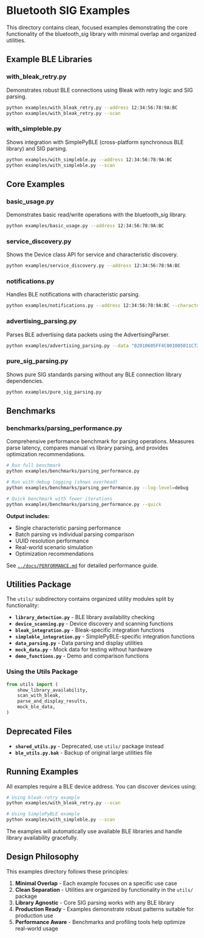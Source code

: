 # Bluetooth SIG Examples

This directory contains clean, focused examples demonstrating the core functionality of the bluetooth_sig library with minimal overlap and organized utilities.

## Example BLE Libraries

### with_bleak_retry.py
Demonstrates robust BLE connections using Bleak with retry logic and SIG parsing.

```bash
python examples/with_bleak_retry.py --address 12:34:56:78:9A:BC
python examples/with_bleak_retry.py --scan
```

### with_simpleble.py
Shows integration with SimplePyBLE (cross-platform synchronous BLE library) and SIG parsing.

```bash
python examples/with_simpleble.py --address 12:34:56:78:9A:BC
python examples/with_simpleble.py --scan
```

## Core Examples

### basic_usage.py
Demonstrates basic read/write operations with the bluetooth_sig library.

```bash
python examples/basic_usage.py --address 12:34:56:78:9A:BC
```

### service_discovery.py
Shows the Device class API for service and characteristic discovery.

```bash
python examples/service_discovery.py --address 12:34:56:78:9A:BC
```

### notifications.py
Handles BLE notifications with characteristic parsing.

```bash
python examples/notifications.py --address 12:34:56:78:9A:BC --characteristic 2A19
```

### advertising_parsing.py
Parses BLE advertising data packets using the AdvertisingParser.

```bash
python examples/advertising_parsing.py --data "02010605FF4C001005011C7261F4"
```

### pure_sig_parsing.py
Shows pure SIG standards parsing without any BLE connection library dependencies.

```bash
python examples/pure_sig_parsing.py
```

## Benchmarks

### benchmarks/parsing_performance.py
Comprehensive performance benchmark for parsing operations. Measures parse latency, compares manual vs library parsing, and provides optimization recommendations.

```bash
# Run full benchmark
python examples/benchmarks/parsing_performance.py

# Run with debug logging (shows overhead)
python examples/benchmarks/parsing_performance.py --log-level=debug

# Quick benchmark with fewer iterations
python examples/benchmarks/parsing_performance.py --quick
```

**Output includes:**
- Single characteristic parsing performance
- Batch parsing vs individual parsing comparison
- UUID resolution performance
- Real-world scenario simulation
- Optimization recommendations

See [`../docs/PERFORMANCE.md`](../docs/PERFORMANCE.md) for detailed performance guide.

## Utilities Package

The `utils/` subdirectory contains organized utility modules split by functionality:

- **`library_detection.py`** - BLE library availability checking
- **`device_scanning.py`** - Device discovery and scanning functions
- **`bleak_integration.py`** - Bleak-specific integration functions
- **`simpleble_integration.py`** - SimplePyBLE-specific integration functions
- **`data_parsing.py`** - Data parsing and display utilities
- **`mock_data.py`** - Mock data for testing without hardware
- **`demo_functions.py`** - Demo and comparison functions

### Using the Utils Package

```python
from utils import (
    show_library_availability,
    scan_with_bleak,
    parse_and_display_results,
    mock_ble_data,
)
```

## Deprecated Files

- **`shared_utils.py`** - Deprecated, use `utils/` package instead
- **`ble_utils.py.bak`** - Backup of original large utilities file

## Running Examples

All examples require a BLE device address. You can discover devices using:

```bash
# Using bleak-retry example
python examples/with_bleak_retry.py --scan

# Using SimplePyBLE example
python examples/with_simpleble.py --scan
```

The examples will automatically use available BLE libraries and handle library availability gracefully.

## Design Philosophy

This examples directory follows these principles:

1. **Minimal Overlap** - Each example focuses on a specific use case
2. **Clean Separation** - Utilities are organized by functionality in the `utils/` package
3. **Library Agnostic** - Core SIG parsing works with any BLE library
4. **Production Ready** - Examples demonstrate robust patterns suitable for production use
5. **Performance Aware** - Benchmarks and profiling tools help optimize real-world usage
